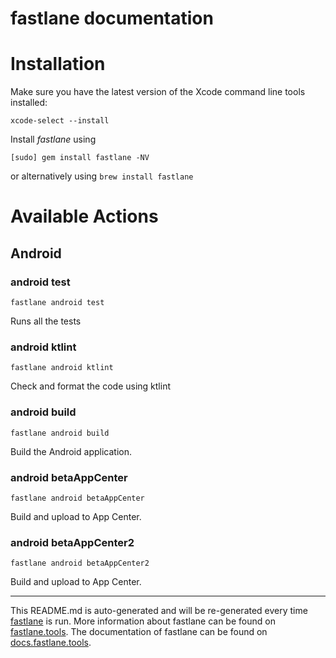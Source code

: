 fastlane documentation
================
# Installation

Make sure you have the latest version of the Xcode command line tools installed:

```
xcode-select --install
```

Install _fastlane_ using
```
[sudo] gem install fastlane -NV
```
or alternatively using `brew install fastlane`

# Available Actions
## Android
### android test
```
fastlane android test
```
Runs all the tests
### android ktlint
```
fastlane android ktlint
```
Check and format the code using ktlint
### android build
```
fastlane android build
```
Build the Android application.
### android betaAppCenter
```
fastlane android betaAppCenter
```
Build and upload to App Center.
### android betaAppCenter2
```
fastlane android betaAppCenter2
```
Build and upload to App Center.

----

This README.md is auto-generated and will be re-generated every time [fastlane](https://fastlane.tools) is run.
More information about fastlane can be found on [fastlane.tools](https://fastlane.tools).
The documentation of fastlane can be found on [docs.fastlane.tools](https://docs.fastlane.tools).
